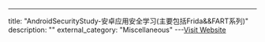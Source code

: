 ---
title: "AndroidSecurityStudy-安卓应用安全学习(主要包括Frida&&FART系列)"
description: ""
external_category: "Miscellaneous"
---[Visit Website](https://github.com/r0ysue/AndroidSecurityStudy)

